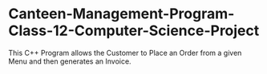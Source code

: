 # Canteen-Management-Program-Class-12-Computer-Science-Project
This C++ Program allows the Customer to Place an Order from a given Menu and then generates an Invoice.
